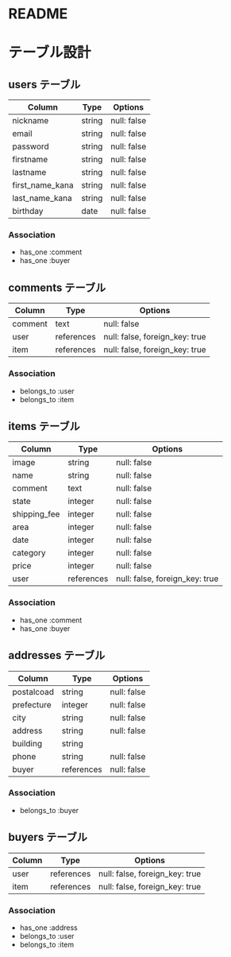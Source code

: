 # README

# テーブル設計

## users テーブル

| Column          | Type   | Options     |
| --------------- | ------ | ----------- |
| nickname        | string | null: false |
| email           | string | null: false |
| password        | string | null: false |
| firstname       | string | null: false |
| lastname        | string | null: false |
| first_name_kana | string | null: false |
| last_name_kana  | string | null: false |
| birthday        | date   | null: false |

### Association

- has_one :comment
- has_one :buyer


## comments テーブル

| Column  | Type       | Options                        |
| ------- | ---------- | ------------------------------ |
| comment | text       | null: false                    |
| user    | references | null: false, foreign_key: true |
| item    | references | null: false, foreign_key: true |

### Association

- belongs_to :user
- belongs_to :item


## items テーブル

| Column       | Type       | Options                        |
| ------------ | ---------- | ------------------------------ |
| image        | string     | null: false                    |
| name         | string     | null: false                    |
| comment      | text       | null: false                    |
| state        | integer    | null: false                    |
| shipping_fee | integer    | null: false                    |
| area         | integer    | null: false                    |
| date         | integer    | null: false                    |
| category     | integer    | null: false                    |
| price        | integer    | null: false                    |
| user         | references | null: false, foreign_key: true |

### Association

- has_one :comment
- has_one :buyer


## addresses テーブル

| Column     | Type       | Options     |
| ---------- | ---------- | ----------- |
| postalcoad | string     | null: false |
| prefecture | integer    | null: false |
| city       | string     | null: false |
| address    | string     | null: false |
| building   | string     |             |
| phone      | string     | null: false |
| buyer      | references | null: false |

### Association

- belongs_to :buyer


## buyers テーブル

| Column | Type       | Options                        |
| ------ | ---------- | ------------------------------ |
| user   | references | null: false, foreign_key: true |
| item   | references | null: false, foreign_key: true |

### Association

- has_one :address
- belongs_to :user
- belongs_to :item